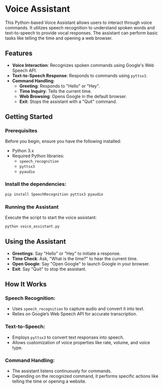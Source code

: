 # Voice Assistant

This Python-based Voice Assistant allows users to interact through voice commands. It utilizes speech recognition to understand spoken words and text-to-speech to provide vocal responses. The assistant can perform basic tasks like telling the time and opening a web browser.

## Features

- **Voice Interaction**: Recognizes spoken commands using Google's Web Speech API.
- **Text-to-Speech Response**: Responds to commands using `pyttsx3`.
- **Command Handling**:
  - **Greeting**: Responds to "Hello" or "Hey".
  - **Time Inquiry**: Tells the current time.
  - **Web Browsing**: Opens Google in the default browser.
  - **Exit**: Stops the assistant with a "Quit" command.

## Getting Started

### Prerequisites

Before you begin, ensure you have the following installed:

- Python 3.x
- Required Python libraries:
  - `speech_recognition`
  - `pyttsx3`
  - `pyaudio`

### Install the dependencies:

```bash
pip install SpeechRecognition pyttsx3 pyaudio
```
### Running the Assistant
Execute the script to start the voice assistant:

```bash
python voice_assistant.py
```

## Using the Assistant

- **Greetings**: Say "Hello" or "Hey" to initiate a response.
- **Time Check**: Ask, "What is the time?" to hear the current time.
- **Open Google**: Say "Open Google" to launch Google in your browser.
- **Exit**: Say "Quit" to stop the assistant.

## How It Works

### Speech Recognition:

- Uses `speech_recognition` to capture audio and convert it into text.
- Relies on Google’s Web Speech API for accurate transcription.

### Text-to-Speech:

- Employs `pyttsx3` to convert text responses into speech.
- Allows customization of voice properties like rate, volume, and voice type.

### Command Handling:

- The assistant listens continuously for commands.
- Depending on the recognized command, it performs specific actions like telling the time or opening a website.
